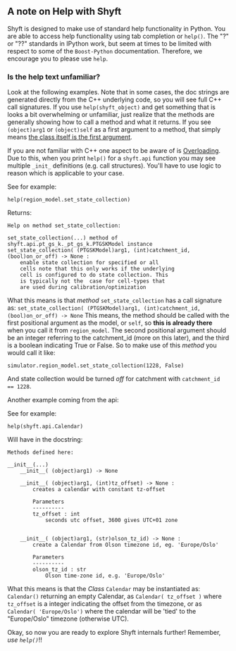## A note on Help with Shyft
Shyft is designed to make use of standard help functionality in Python. You are able to access help functionality using tab completion or `help()`. The "?" or "??" standards in IPython work, but seem at times to be limited with respect to some of the `Boost-Python` documentation. Therefore, we encourage you to please use `help`.


### Is the help text unfamiliar?
Look at the following examples. Note that in some cases, the doc strings are generated directly from the C++ underlying code, so you will see full C++ call signatures. If you use `help(shyft_object)` and get something that is looks a bit overwhelming or unfamiliar, just realize that the methods are generally showing how to call a method and what it returns. If you see `(object)arg1` or `(object)self` as a first argument to a method, that simply means [the class itself is the first argument](https://www.programiz.com/article/python-self-why).

If you are not familiar with C++ one aspect to be aware of is [Overloading](https://www.tutorialspoint.com/cplusplus/cpp_overloading.htm). Due to this, when you print `help()` for a `shyft.api` function you may see multiple `_init_` definitions (e.g. call structures). You'll have to use logic to reason which is applicable to your case.

See for example:

    help(region_model.set_state_collection)

Returns:

    Help on method set_state_collection:

    set_state_collection(...) method of  shyft.api.pt_gs_k._pt_gs_k.PTGSKModel instance
    set_state_collection( (PTGSKModel)arg1, (int)catchment_id, (bool)on_or_off) -> None :
        enable state collection for specified or all
        cells note that this only works if the underlying
        cell is configured to do state collection. This
        is typically not the  case for cell-types that
        are used during calibration/optimization

What this means is that *method* `set_state_collection` has a call signature as: `set_state_collection( (PTGSKModel)arg1, (int)catchment_id, (bool)on_or_off) -> None`
This means, the method should be called with the first positional argument as the model, or `self`, so **this is already there** when you call it from `region_model`. The second positional argument should be an integer referring to the catchment_id (more on this later), and the third is a boolean indicating True or False. So to make use of this *method* you would call it like:

    simulator.region_model.set_state_collection(1228, False)

And state collection would be turned *off* for catchment with `catchment_id == 1228`.

Another example coming from the api:

See for example:

    help(shyft.api.Calendar)

Will have in the docstring:

    Methods defined here:

    __init__(...)
        __init__( (object)arg1) -> None

        __init__( (object)arg1, (int)tz_offset) -> None :
            creates a calendar with constant tz-offset

            Parameters
            ----------
            tz_offset : int
                seconds utc offset, 3600 gives UTC+01 zone


        __init__( (object)arg1, (str)olson_tz_id) -> None :
            create a Calendar from Olson timezone id, eg. 'Europe/Oslo'

            Parameters
            ----------
            olson_tz_id : str
                Olson time-zone id, e.g. 'Europe/Oslo'

What this means is that the *Class* `Calendar` may be instantiated as: `Calendar()` returning an empty Calendar, as `Calendar( tz_offset )` where `tz_offset` is a integer indicating the offset from the timezone, or as `Calendar( 'Europe/Oslo')` where the calendar will be 'tied' to the "Europe/Oslo" timezone (otherwise UTC).

Okay, so now you are ready to explore Shyft internals further! Remember, *use `help()`*!!